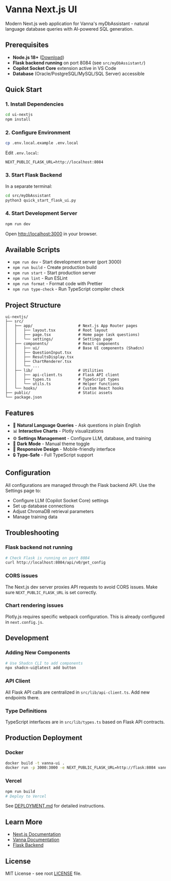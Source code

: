 # Vanna Next.js UI

Modern Next.js web application for Vanna's myDbAssistant - natural language database queries with AI-powered SQL generation.

## Prerequisites

- **Node.js 18+** ([Download](https://nodejs.org/))
- **Flask backend running** on port 8084 (see `src/myDbAssistant/`)
- **Copilot Socket Core** extension active in VS Code
- **Database** (Oracle/PostgreSQL/MySQL/SQL Server) accessible

## Quick Start

### 1. Install Dependencies

```bash
cd ui-nextjs
npm install
```

### 2. Configure Environment

```bash
cp .env.local.example .env.local
```

Edit `.env.local`:
```env
NEXT_PUBLIC_FLASK_URL=http://localhost:8084
```

### 3. Start Flask Backend

In a separate terminal:
```bash
cd src/myDbAssistant
python3 quick_start_flask_ui.py
```

### 4. Start Development Server

```bash
npm run dev
```

Open [http://localhost:3000](http://localhost:3000) in your browser.

## Available Scripts

- `npm run dev` - Start development server (port 3000)
- `npm run build` - Create production build
- `npm run start` - Start production server
- `npm run lint` - Run ESLint
- `npm run format` - Format code with Prettier
- `npm run type-check` - Run TypeScript compiler check

## Project Structure

```
ui-nextjs/
├── src/
│   ├── app/                    # Next.js App Router pages
│   │   ├── layout.tsx          # Root layout
│   │   ├── page.tsx            # Home page (ask questions)
│   │   └── settings/           # Settings page
│   ├── components/             # React components
│   │   ├── ui/                 # Base UI components (Shadcn)
│   │   ├── QuestionInput.tsx
│   │   ├── ResultsDisplay.tsx
│   │   ├── ChartRenderer.tsx
│   │   └── ...
│   ├── lib/                    # Utilities
│   │   ├── api-client.ts       # Flask API client
│   │   ├── types.ts            # TypeScript types
│   │   └── utils.ts            # Helper functions
│   └── hooks/                  # Custom React hooks
├── public/                     # Static assets
└── package.json
```

## Features

- 🤖 **Natural Language Queries** - Ask questions in plain English
- 📊 **Interactive Charts** - Plotly visualizations
- ⚙️ **Settings Management** - Configure LLM, database, and training
- 🎨 **Dark Mode** - Manual theme toggle
- 📱 **Responsive Design** - Mobile-friendly interface
- 🔒 **Type-Safe** - Full TypeScript support

## Configuration

All configurations are managed through the Flask backend API. Use the Settings page to:

- Configure LLM (Copilot Socket Core) settings
- Set up database connections
- Adjust ChromaDB retrieval parameters
- Manage training data

## Troubleshooting

### Flask backend not running
```bash
# Check Flask is running on port 8084
curl http://localhost:8084/api/v0/get_config
```

### CORS issues
The Next.js dev server proxies API requests to avoid CORS issues. Make sure `NEXT_PUBLIC_FLASK_URL` is set correctly.

### Chart rendering issues
Plotly.js requires specific webpack configuration. This is already configured in `next.config.js`.

## Development

### Adding New Components

```bash
# Use Shadcn CLI to add components
npx shadcn-ui@latest add button
```

### API Client

All Flask API calls are centralized in `src/lib/api-client.ts`. Add new endpoints there.

### Type Definitions

TypeScript interfaces are in `src/lib/types.ts` based on Flask API contracts.

## Production Deployment

### Docker

```bash
docker build -t vanna-ui .
docker run -p 3000:3000 -e NEXT_PUBLIC_FLASK_URL=http://flask:8084 vanna-ui
```

### Vercel

```bash
npm run build
# Deploy to Vercel
```

See [DEPLOYMENT.md](./DEPLOYMENT.md) for detailed instructions.

## Learn More

- [Next.js Documentation](https://nextjs.org/docs)
- [Vanna Documentation](https://vanna.ai/docs)
- [Flask Backend](../src/myDbAssistant/README.md)

## License

MIT License - see root [LICENSE](../LICENSE) file.
